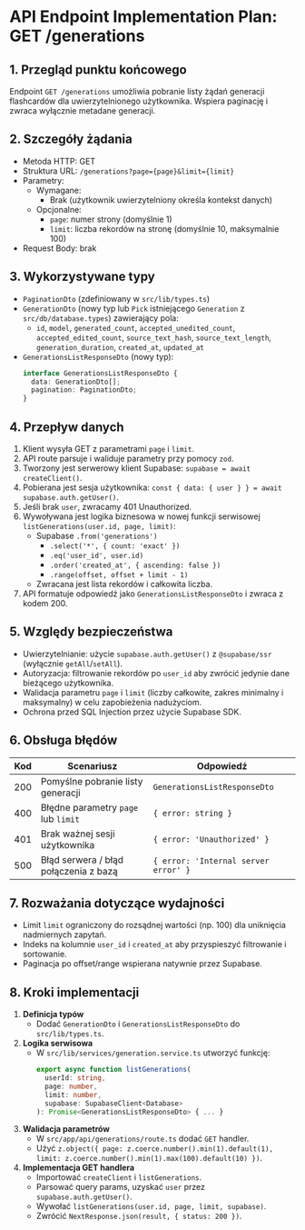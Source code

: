 # API Endpoint Implementation Plan: GET /generations

## 1. Przegląd punktu końcowego

Endpoint `GET /generations` umożliwia pobranie listy żądań generacji flashcardów dla uwierzytelnionego użytkownika. Wspiera paginację i zwraca wyłącznie metadane generacji.

## 2. Szczegóły żądania

- Metoda HTTP: GET
- Struktura URL: `/generations?page={page}&limit={limit}`
- Parametry:
  - Wymagane:
    - Brak (użytkownik uwierzytelniony określa kontekst danych)
  - Opcjonalne:
    - `page`: numer strony (domyślnie 1)
    - `limit`: liczba rekordów na stronę (domyślnie 10, maksymalnie 100)
- Request Body: brak

## 3. Wykorzystywane typy

- `PaginationDto` (zdefiniowany w `src/lib/types.ts`)
- `GenerationDto` (nowy typ lub `Pick` istniejącego `Generation` z `src/db/database.types`) zawierający pola:
  - `id`, `model`, `generated_count`, `accepted_unedited_count`, `accepted_edited_count`,
    `source_text_hash`, `source_text_length`, `generation_duration`, `created_at`, `updated_at`
- `GenerationsListResponseDto` (nowy typ):
  ```ts
  interface GenerationsListResponseDto {
    data: GenerationDto[];
    pagination: PaginationDto;
  }
  ```

## 4. Przepływ danych

1. Klient wysyła GET z parametrami `page` i `limit`.
2. API route parsuje i waliduje parametry przy pomocy `zod`.
3. Tworzony jest serwerowy klient Supabase: `supabase = await createClient()`.
4. Pobierana jest sesja użytkownika: `const { data: { user } } = await supabase.auth.getUser()`.
5. Jeśli brak `user`, zwracamy 401 Unauthorized.
6. Wywoływana jest logika biznesowa w nowej funkcji serwisowej `listGenerations(user.id, page, limit)`:
   - Supabase `.from('generations')`
     - `.select('*', { count: 'exact' })`
     - `.eq('user_id', user.id)`
     - `.order('created_at', { ascending: false })`
     - `.range(offset, offset + limit - 1)`
   - Zwracana jest lista rekordów i całkowita liczba.
7. API formatuje odpowiedź jako `GenerationsListResponseDto` i zwraca z kodem 200.

## 5. Względy bezpieczeństwa

- Uwierzytelnianie: użycie `supabase.auth.getUser()` z `@supabase/ssr` (wyłącznie `getAll`/`setAll`).
- Autoryzacja: filtrowanie rekordów po `user_id` aby zwrócić jedynie dane bieżącego użytkownika.
- Walidacja parametru `page` i `limit` (liczby całkowite, zakres minimalny i maksymalny) w celu zapobieżenia nadużyciom.
- Ochrona przed SQL Injection przez użycie Supabase SDK.

## 6. Obsługa błędów

| Kod | Scenariusz                            | Odpowiedź                            |
| --- | ------------------------------------- | ------------------------------------ |
| 200 | Pomyślne pobranie listy generacji     | `GenerationsListResponseDto`         |
| 400 | Błędne parametry `page` lub `limit`   | `{ error: string }`                  |
| 401 | Brak ważnej sesji użytkownika         | `{ error: 'Unauthorized' }`          |
| 500 | Błąd serwera / błąd połączenia z bazą | `{ error: 'Internal server error' }` |

## 7. Rozważania dotyczące wydajności

- Limit `limit` ograniczony do rozsądnej wartości (np. 100) dla uniknięcia nadmiernych zapytań.
- Indeks na kolumnie `user_id` i `created_at` aby przyspieszyć filtrowanie i sortowanie.
- Paginacja po offset/range wspierana natywnie przez Supabase.

## 8. Kroki implementacji

1. **Definicja typów**
   - Dodać `GenerationDto` i `GenerationsListResponseDto` do `src/lib/types.ts`.
2. **Logika serwisowa**
   - W `src/lib/services/generation.service.ts` utworzyć funkcję:
     ```ts
     export async function listGenerations(
       userId: string,
       page: number,
       limit: number,
       supabase: SupabaseClient<Database>
     ): Promise<GenerationsListResponseDto> { ... }
     ```
3. **Walidacja parametrów**
   - W `src/app/api/generations/route.ts` dodać `GET` handler.
   - Użyć `z.object({ page: z.coerce.number().min(1).default(1), limit: z.coerce.number().min(1).max(100).default(10) })`.
4. **Implementacja GET handlera**
   - Importować `createClient` i `listGenerations`.
   - Parsować query params, uzyskać `user` przez `supabase.auth.getUser()`.
   - Wywołać `listGenerations(user.id, page, limit, supabase)`.
   - Zwrócić `NextResponse.json(result, { status: 200 })`.
